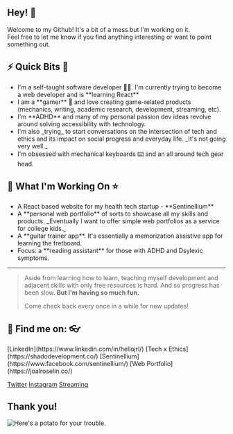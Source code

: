 ## Hey! 👋

<p>Welcome to my Github! It's a bit of a mess but I'm working on it.<br>
  Feel free to let me know if you find anything interesting or want to point something out.</p>

<h2>⚡ Quick Bits 🌈</h2>
<ul>
  <li>I'm a self-taught software developer 👩‍💻. I'm currently trying to become a web developer and is **learning React**</li>
  <li>I am a **gamer** 👾 and love creating game-related products (mechanics, writing, academic research, development, streaming, etc).</li>
  <li>I'm **ADHD** and many of my personal passion dev ideas revolve around solving accessibility with technology.</li>
  <li>I'm also _trying_ to start conversations on the intersection of tech and ethics and its impact on social progress and everyday life. _It's not going very well._</li>
  <li>I'm obsessed with mechanical keyboards ⌨️ and an all around tech gear head.</li>
</ul>

<h2>🌱 What I'm Working On ⭐️</h2>
<ul>
  <li>A React based website for my health tech startup - **Sentinellium**</li>
  <li>A **personal web portfolio** of sorts to showcase all my skills and products. _Eventually I want to offer simple web portfolios as a service for college kids._</li>
  <li>A **guitar trainer app**. It's essentially a memorization assistive app for learning the fretboard.</li>
  <li>Focus: a **reading assistant** for those with ADHD and Dsylexic symptoms.</li>
</ul>

----

>Aside from learning how to learn, teaching myself development and adjacent skills with only free resources is hard. And so progress has been slow.
>**But I'm having so much fun.**
>
>Come check back every once in a while for new updates!

<h2>🔎 Find me on: 👓</h2>
[LinkedIn](https://www.linkedin.com/in/hellojrl/)
[Tech x Ethics](https://shadodevelopment.co/)
[Sentinellium](https://www.facebook.com/sentinellium/)
[Web Portfolio](https://joalroselin.co/)

[Twitter](htttps://twitter.com/ladyanarchyj/)
[Instagram](htttps://instagram.com/ladyanarchyj/)
[Streaming](https://www.facebook.com/gaming/LadyAnarchyJ/)

<h2>Thank you!</h2>

 ![Here's a potato for your trouble.](/assets/images/potato.jpg)


